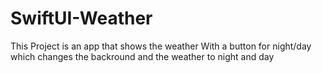 # SwiftUI-Weather

This Project is an app that shows the weather
With a button for night/day which changes the backround and the weather to night and day
